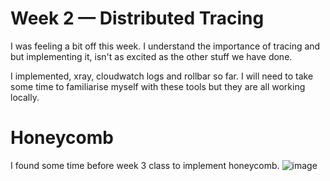 # Week 2 — Distributed Tracing

I was feeling a bit off this week. I understand the importance of tracing and but implementing it, isn't as excited as the other stuff we have done.

I implemented, xray, cloudwatch logs and rollbar so far. I will need to take some time to familiarise myself with these tools but they are all working locally.


# Honeycomb

I found some time before week 3 class to implement honeycomb.
![image](https://user-images.githubusercontent.com/18177131/222917476-ebb39927-3d7f-4c56-a12e-34c9cdc9256d.png)


